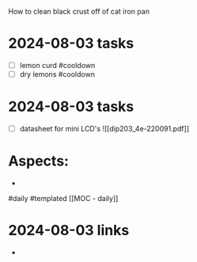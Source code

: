 How to clean black crust off of cat iron pan
# 2024-08-03 tasks

- [ ] lemon curd #cooldown 
- [ ] dry lemons #cooldown 

# 2024-08-03 tasks

- [ ] datasheet for mini LCD's ![[dip203_4e-220091.pdf]]

# Aspects:
- 
#daily #templated
[[MOC - daily]]

# 2024-08-03 links
- 


